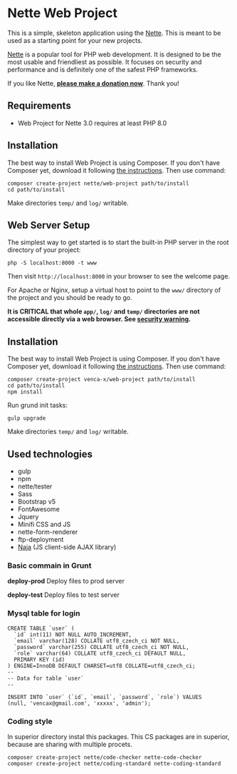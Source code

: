 Nette Web Project
=================

This is a simple, skeleton application using the [Nette](https://nette.org). This is meant to
be used as a starting point for your new projects.

[Nette](https://nette.org) is a popular tool for PHP web development.
It is designed to be the most usable and friendliest as possible. It focuses
on security and performance and is definitely one of the safest PHP frameworks.

If you like Nette, **[please make a donation now](https://nette.org/donate)**. Thank you!


Requirements
------------

- Web Project for Nette 3.0 requires at least PHP 8.0


Installation
------------

The best way to install Web Project is using Composer. If you don't have Composer yet,
download it following [the instructions](https://doc.nette.org/composer). Then use command:

	composer create-project nette/web-project path/to/install
	cd path/to/install


Make directories `temp/` and `log/` writable.


Web Server Setup
----------------

The simplest way to get started is to start the built-in PHP server in the root directory of your project:

	php -S localhost:8000 -t www

Then visit `http://localhost:8000` in your browser to see the welcome page.

For Apache or Nginx, setup a virtual host to point to the `www/` directory of the project and you
should be ready to go.

**It is CRITICAL that whole `app/`, `log/` and `temp/` directories are not accessible directly
via a web browser. See [security warning](https://nette.org/security-warning).**

Installation
------------

The best way to install Web Project is using Composer. If you don't have Composer yet,
download it following [the instructions](https://doc.nette.org/composer). Then use command:

	composer create-project venca-x/web-project path/to/install
	cd path/to/install
	npm install
	
Run grund init tasks:
```
gulp upgrade
```

Make directories `temp/` and `log/` writable.


Used technologies
----------------
* gulp
* npm
* nette/tester
* Sass
* Bootstrap v5
* FontAwesome
* Jquery
* Minifi CSS and JS
* nette-form-renderer
* ftp-deployment
* [Naja](https://github.com/jiripudil/Naja) (JS client-side AJAX library)

### Basic commain in Grunt
**deploy-prod**
Deploy files to prod server

**deploy-test**
Deploy files to test server

### Mysql table for login
```
CREATE TABLE `user` (
  `id` int(11) NOT NULL AUTO_INCREMENT,
  `email` varchar(128) COLLATE utf8_czech_ci NOT NULL,
  `password` varchar(255) COLLATE utf8_czech_ci NOT NULL,
  `role` varchar(64) COLLATE utf8_czech_ci DEFAULT NULL,
  PRIMARY KEY (id)
) ENGINE=InnoDB DEFAULT CHARSET=utf8 COLLATE=utf8_czech_ci;
--
-- Data for table `user`
--

INSERT INTO `user` (`id`, `email`, `password`, `role`) VALUES
(null, 'vencax@gmail.com', 'xxxxx', 'admin');
```

### Coding style
In superior directory instal this packages. This CS packages are in superior, because are sharing with multiple procets.
```
composer create-project nette/code-checker nette-code-checker
composer create-project nette/coding-standard nette-coding-standard
```
